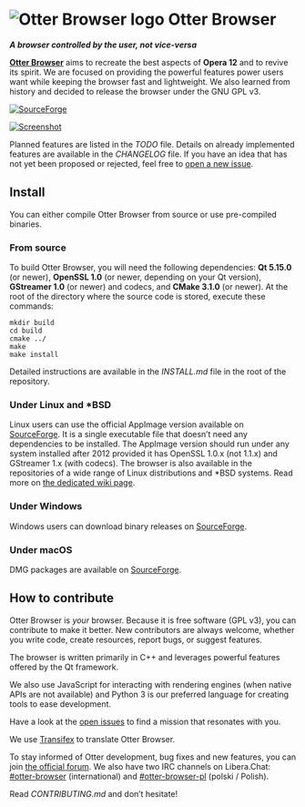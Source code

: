 # ![Otter Browser logo](resources/icons/otter-browser-64.png) Otter Browser


***A browser controlled by the user, not vice-versa***

[**Otter Browser**](https://otter-browser.org/) aims to recreate the best aspects of **Opera 12** and to revive its spirit. We are focused on providing the powerful features power users want while keeping the browser fast and lightweight. We also learned from history and decided to release the browser under the GNU GPL v3.

[![SourceForge](https://img.shields.io/sourceforge/dt/otter-browser.svg)](https://sourceforge.net/projects/otter-browser/files/)

[![Screenshot](https://otter-browser.org/screenshots/1.png)](https://otter-browser.org/screenshots/)

Planned features are listed in the *TODO* file. Details on already implemented features are available in the *CHANGELOG* file. If you have an idea that has not yet been proposed or rejected, feel free to [open a new issue](https://github.com/OtterBrowser/otter-browser/issues/new).

## Install

You can either compile Otter Browser from source or use pre-compiled binaries.

### From source

To build Otter Browser, you will need the following dependencies: **Qt 5.15.0** (or newer), **OpenSSL 1.0** (or newer, depending on your Qt version), **GStreamer 1.0** (or newer) and codecs, and **CMake 3.1.0** (or newer). At the root of the directory where the source code is stored, execute these commands:

    mkdir build
    cd build
    cmake ../
    make
    make install

Detailed instructions are available in the *INSTALL.md* file in the root of the repository.

### Under Linux and *BSD

Linux users can use the official AppImage version available on [SourceForge](https://sourceforge.net/projects/otter-browser/files/). It is a single executable file that doesn’t need any dependencies to be installed. The AppImage version should run under any system installed after 2012 provided it has OpenSSL 1.0.x (not 1.1.x) and GStreamer 1.x (with codecs). The browser is also available in the repositories of a wide range of Linux distributions and *BSD systems. Read more on [the dedicated wiki page](https://github.com/OtterBrowser/otter-browser/wiki/Packages).

### Under Windows

Windows users can download binary releases on [SourceForge](https://sourceforge.net/projects/otter-browser/files/).

### Under macOS

DMG packages are available on [SourceForge](https://sourceforge.net/projects/otter-browser/files/).

## How to contribute

Otter Browser is *your* browser. Because it is free software (GPL v3), you can contribute to make it better. New contributors are always welcome, whether you write code, create resources, report bugs, or suggest features.

The browser is written primarily in C++ and leverages powerful features offered by the Qt framework.

We also use JavaScript for interacting with rendering engines (when native APIs are not available) and Python 3 is our preferred language for creating tools to ease development.

Have a look at the [open issues](https://github.com/OtterBrowser/otter-browser/issues) to find a mission that resonates with you.

We use [Transifex](https://www.transifex.com/otter-browser/otter-browser/) to translate Otter Browser.

To stay informed of Otter development, bug fixes and new features, you can join [the official forum](https://dndsanctuary.eu/index.php?board=9.0). We also have two IRC channels on Libera.Chat: [#otter-browser](hhttps://web.libera.chat/#otter-browser) (international) and [#otter-browser-pl](https://web.libera.chat/#otter-browser-pl) (polski / Polish).

Read *CONTRIBUTING.md* and don’t hesitate!

